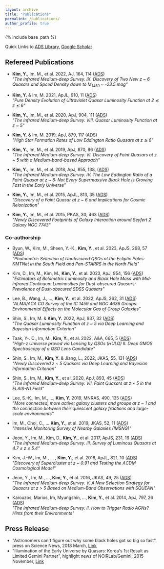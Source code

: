 ```yaml
---
layout: archive
title: "Publications"
permalink: /publications/
author_profile: true
---
```


<!--
{% if author.googlescholar %}
  You can also find my articles on <u><a href="{{author.googlescholar}}">my Google Scholar profile</a>.</u>
{% endif %}
-->

{% include base_path %}

Quick Links to
 [ADS Library](https://ui.adsabs.harvard.edu/public-libraries/-qlmCI7ySnmm8VvrhaHLLw),
 [Google Scholar](https://scholar.google.co.kr/citations?user=mREqevIAAAAJ)

## Refereed Publications

 * **Kim, Y.**, Im, M., et al. 2022, AJ, 164, 114  ([ADS](https://ui.adsabs.harvard.edu/abs/2022AJ....164..114K/abstract))  
 *"The Infrared Medium-deep Survey. IX. Discovery of Two New z ~ 6 Quasars and Spced Density down to M<sub>1450</sub> ~ -23.5 mag"*

 * **Kim, Y.** & Im, M. 2021, ApJL, 910, 11  ([ADS](https://ui.adsabs.harvard.edu/abs/2021ApJ...910L..11K/abstract))  
 *"Pure Density Evolution of Ultraviolet Quasar Luminosity Function at 2 ≲ z ≲ 6"*

 * **Kim, Y.**, Im, M., et al. 2020, ApJ, 904, 111  ([ADS](https://ui.adsabs.harvard.edu/abs/2020ApJ...904..111K/abstract))  
 *"The Infrared Medium-deep Survey. VIII. Quasar Luminosity Function at z ~ 5"*

 * **Kim, Y.** & Im, M. 2019, ApJ, 879, 117  ([ADS](https://ui.adsabs.harvard.edu/abs/2019ApJ...879..117K/abstract))  
 *"High Star Formation Rates of Low Eddington Ratio Quasars at z ≳ 6"*

 * **Kim, Y.**, Im, M., et al. 2019, ApJ, 870, 86  ([ADS](https://ui.adsabs.harvard.edu/abs/2019ApJ...870...86K/abstract))  
 *"The Infrared Medium-deep Survey. VI. Discovery of Faint Quasars at z ~ 5 with a Medium-band-based Approach"* 

 * **Kim, Y.**, Im, M., et al. 2018, ApJ, 855, 138,  ([ADS](https://ui.adsabs.harvard.edu/abs/2018ApJ...855..138K/abstract))  
 *"The Infrared Medium-deep Survey. IV. The Low Eddington Ratio of a Faint Quasar at z ~ 6: Not Every Supermassive Black Hole is Growing Fast in the Early Universe"*

 * **Kim, Y.**, Im, M., et al. 2015, ApJL, 813, 35  ([ADS](https://ui.adsabs.harvard.edu/abs/2015ApJ...813L..35K/abstract))  
 *"Discovery of a Faint Quasar at z ~ 6 and Implications for Cosmic Reionization"* 

 * **Kim, Y.**, Im, M., et al. 2015, PKAS, 30, 463  ([ADS](https://ui.adsabs.harvard.edu/abs/2015PKAS...30..463K/abstract))  
 *"Newly Discovered Footprints of Galaxy Interaction around Seyfert 2 Galaxy NGC 7743"*

### Co-authorship
 * Byun, W., Kim, M., Sheen, Y.-K., **Kim, Y.**, et al. 2023, ApJS, 268, 57  ([ADS](https://ui.adsabs.harvard.edu/abs/2023ApJS..268...57B/abstract))  
 *"Photometric Selection of Unobscured QSOs at the Ecliptic Poles: KMTNet in the South Field and Pan-STARRS in the North Field"*

 * Kim, D., Im, M., Kim, M., **Kim, Y.**, et al. 2023, ApJ, 954, 156  ([ADS](https://ui.adsabs.harvard.edu/abs/2023ApJ...954..156K/abstract))  
 *"Estimators of Bolometric Luminosity and Black Hole Mass with Mid-infrared Continuum Luminosities for Dust-obscured Quasars: Prevalence of Dust-obscured SDSS Quasars"*
  
 * Lee, B., Wang, J., ..., **Kim, Y.**, et al. 2022, ApJS, 262, 31  ([ADS](https://ui.adsabs.harvard.edu/abs/2022ApJS..262...31L/abstract))  
 *"ALMA/ACA CO Survey of the IC 1459 and NGC 4636 Groups: Environmental Effects on the Molecular Gas of Group Galaxies"*

 * Shin, S., Im, M. & **Kim, Y.** 2022, ApJ, 937, 32  ([ADS](https://ui.adsabs.harvard.edu/abs/2022ApJ...937...32S/abstract))  
 *"The Quasar Luminosity Function at z ~ 5 via Deep Learning and Bayesian Information Criterion"*

 * Taak, Y-. C., Im, M., **Kim, Y.**, et al. 2022, A&A, 665, 5  ([ADS](https://ui.adsabs.harvard.edu/abs/2022A%26A...665A...5T/abstract))  
 *"High-z Universe proved via Lensing by QSOs (HULQ) II. Deep GMOS Spectroscopy of a QSO Lens Candidate"*

 * Shin, S., Im, M., **Kim, Y.** & Jiang, L., 2022, JKAS, 55, 131  ([ADS](https://ui.adsabs.harvard.edu/abs/2022JKAS...55..131S/abstract))  
 *"Newly Discovered z ~ 5 Quasars via Deep Learning and Bayesian Information Criterion"*

 * Shin, S., Im, M., **Kim, Y.**, et al. 2020, ApJ, 893, 45  ([ADS](https://ui.adsabs.harvard.edu/abs/2020ApJ...893...45S/abstract))  
 *"The Infrared Medium-deep Survey. VII. Faint Quasars at z ~ 5 in the ELAIS-N1 Field"*

 * Lee, S.-K., Im, M., ..., **Kim, Y.** 2019, MNRAS, 490, 135  ([ADS](https://ui.adsabs.harvard.edu/abs/2019MNRAS.490..135L/abstract))  
 *"More connected, more active: galaxy clusters and groups at z ~ 1 and the connection between their quiescent galaxy fractions and large-scale environments"*

 * Im, M., Choi, C., ... **Kim, Y.**, et al. 2019, JKAS, 52, 11  ([ADS](https://ui.adsabs.harvard.edu/abs/2019JKAS...52...11I/abstract))  
 *"Intensive Monitoring Survey of Nearby Galaxies (IMSNG)"*

 * Jeon, Y., Im, M., Kim, D., **Kim, Y.**, et al. 2017, ApJS, 231, 16  ([ADS](https://ui.adsabs.harvard.edu/abs/2017ApJS..231...16J/abstract))  
 *"The Infrared Medium-deep Survey. III. Survey of Luminous Quasars at 4.7 ≤ z ≤ 5.4"*

 * Kim, J.-W., Im, M., ... , **Kim, Y.**, et al. 2016, ApJL, 821, 10  ([ADS](https://ui.adsabs.harvard.edu/abs/2016ApJ...821L..10K/abstract))  
 *"Discovery of Supercluster at z ~ 0.91 and Testing the ɅCDM Cosmological Model"*

 * Jeon, Y., Im, M., ..., **Kim, Y.**, et al. 2016, JKAS, 49, 25  ([ADS](https://ui.adsabs.harvard.edu/abs/2016JKAS...49...25J/abstract))  
 *"The Infrared Medium-deep Survey. V. A New Selection Strategy for Quasars at z > 5 Based on Medium-Band Observations with SQUEAN"*

 * Karouzos, Marios, Im, Myungshin, ..., **Kim, Y.**, et al. 2014, ApJ, 797, 26  ([ADS](https://ui.adsabs.harvard.edu/abs/2014ApJ...797...26K/abstract))  
 *"The Infrared Medium-deep Survey. II. How to Trigger Radio AGNs? Hints from their Environments"*


## Press Release

* "Astronomers can't figure out why some black holes got so big so fast", press on Science News, 2018 March, [Link](https://www.sciencenews.org/article/astronomers-cant-figure-out-why-some-black-holes-got-so-big-so-fast?fbclid=IwAR3yFHuHiEms4EEGCybCGAe48qlOk2L3TnK_fRNYPSxuhOSjqUdMEPqU0zo)
* "Illumination of the Early Universe by Quasars: Korea's 1st Result as Limited Gemini Partner", highlight news of NOIRLab/Gemini, 2015 November, [Link](https://noirlab.edu/public/announcements/geminiann15014/)

<!--
{% for post in site.publications reversed %}
  {% include archive-single.html %}
{% endfor %}
-->
